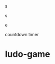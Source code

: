 









s










































s





















e






























countdown timer






















# ludo-game

















